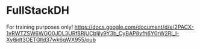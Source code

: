 # FullStackDH
For training purposes only!
https://docs.google.com/document/d/e/2PACX-1vRWTZSW6WGO0JDL3URf8RjUCbIjly9Y3b_CyBAP8vfh6Y0rW2RI_I-Xy8idt3OETGIld37wk6qWX955/pub

